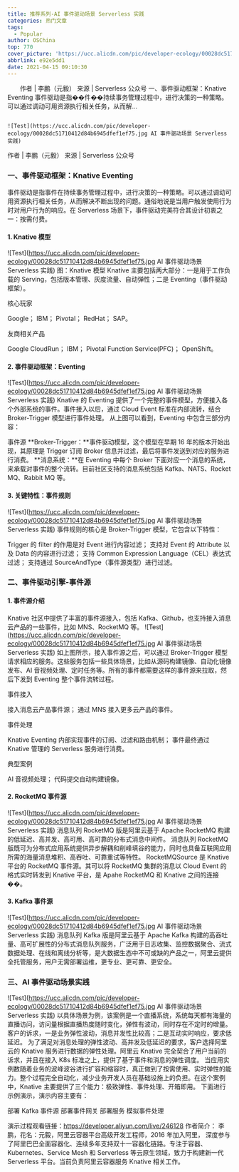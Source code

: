 ```yaml
---
title: 推荐系列-AI 事件驱动场景 Serverless 实践
categories: 热门文章
tags:
  - Popular
author: OSChina
top: 770
cover_picture: 'https://ucc.alicdn.com/pic/developer-ecology/00028dc51710412d84b6945dfef1ef75.jpg'
abbrlink: e92e5dd1
date: 2021-04-15 09:10:30
---
```


&emsp;&emsp;作者 | 李鹏（元毅） 来源 | Serverless 公众号 一、事件驱动框架：Knative Eventing 事件驱动是指��件��持续事务管理过程中，进行决策的一种策略。可以通过调动可用资源执行相关任务，从而解...
<!-- more -->

                                                                                                                                                                                        ![Test](https://ucc.alicdn.com/pic/developer-ecology/00028dc51710412d84b6945dfef1ef75.jpg AI 事件驱动场景 Serverless 实践) 
作者 | 李鹏（元毅） 来源 | Serverless 公众号 
### 一、事件驱动框架：Knative Eventing 
事件驱动是指事件在持续事务管理过程中，进行决策的一种策略。可以通过调动可用资源执行相关任务，从而解决不断出现的问题。通俗地说是当用户触发使用行为时对用户行为的响应。在 Serverless 场景下，事件驱动完美符合其设计初衷之一：按需付费。 
#### 1. Knative 模型 
![Test](https://ucc.alicdn.com/pic/developer-ecology/00028dc51710412d84b6945dfef1ef75.jpg AI 事件驱动场景 Serverless 实践) 
图：Knative 模型 
Knative 主要包括两大部分：一是用于工作负载的 Serving，包括版本管理、灰度流量、自动弹性；二是 Eventing（事件驱动框架）。 
 
  核心玩家 
   
   Google； 
   IBM； 
   Pivotal； 
   RedHat； 
   SAP。 
    
  友商相关产品 
   
   Google CloudRun； 
   IBM； 
   Pivotal Function Service(PFC)； 
   OpenShift。 
    
 
#### 2. 事件驱动框架：Eventing 
![Test](https://ucc.alicdn.com/pic/developer-ecology/00028dc51710412d84b6945dfef1ef75.jpg AI 事件驱动场景 Serverless 实践) 
Knative 的 Eventing 提供了一个完整的事件模型，方便接入各个外部系统的事件。事件接入以后，通过 Cloud Event 标准在内部流转，结合 Broker-Trigger 模型进行事件处理。 
从上图可以看到，Eventing 中包含三部分内容： 
 
 事件源 
 **Broker-Trigger：**事件驱动模型，这个模型在早期 16 年的版本开始出现，其原理是 Trigger 订阅 Broker 信息并过滤，最后将事件发送到对应的服务进行消费。 
 **消息系统：**在 Eventing 中每个 Broker 下面对应一个消息的系统，来承载对事件的整个流转。目前社区支持的消息系统包括 Kafka、NATS、Rocket MQ、Rabbit MQ 等。 
 
#### 3. 关键特性：事件规则 
![Test](https://ucc.alicdn.com/pic/developer-ecology/00028dc51710412d84b6945dfef1ef75.jpg AI 事件驱动场景 Serverless 实践) 
事件规则的核心是 Broker-Trigger 模型，它包含以下特性： 
 
 Trigger 的 filter 的作用是对 Event 进行内容过滤； 
 支持对 Event 的 Attribute 以及 Data 的内容进行过滤； 
 支持 Common Expression Language（CEL）表达式过滤； 
 支持通过 SourceAndType（事件源类型）进行过滤。 
 
### 二、事件驱动引擎-事件源 
#### 1. 事件源介绍 
Knative 社区中提供了丰富的事件源接入，包括 Kafka、Github，也支持接入消息云产品的一些事件，比如 MNS、RocketMQ 等。 
![Test](https://ucc.alicdn.com/pic/developer-ecology/00028dc51710412d84b6945dfef1ef75.jpg AI 事件驱动场景 Serverless 实践) 
如上图所示，接入事件源之后，可以通过 Broker-Trigger 模型请求相应的服务。这些服务包括一些具体场景，比如从源码构建镜像、自动化镜像发布、AI 音视频处理、定时任务等。所有的事件都需要这样的事件源来拉取，然后下发到 Eventing 整个事件流转过程。 
 
  事件接入 
   
   接入消息云产品事件源； 
   通过 MNS 接入更多云产品的事件。 
    
  事件处理 
   
   Knative Eventing 内部实现事件的订阅、过滤和路由机制； 
   事件最终通过 Knative 管理的 Serverless 服务进行消费。 
    
  典型案例 
   
   AI 音视频处理； 
   代码提交自动构建镜像。 
    
 
#### 2. RocketMQ 事件源 
![Test](https://ucc.alicdn.com/pic/developer-ecology/00028dc51710412d84b6945dfef1ef75.jpg AI 事件驱动场景 Serverless 实践) 
消息队列 RocketMQ 版是阿里云基于 Apache RocketMQ 构建的低延迟、高并发、高可用、高可靠的分布式消息中间件。 
消息队列 RocketMQ 版既可为分布式应用系统提供异步解耦和削峰填谷的能力，同时也具备互联网应用所需的海量消息堆积、高吞吐、可靠重试等特性。 
RocketMQSource 是 Knative 平台的 RocketMQ 事件源。其可以将 RocketMQ 集群的消息以 Cloud Event 的格式实时转发到 Knative 平台，是 Apahe RocketMQ 和 Knative 之间的连接��。 
#### 3. Kafka 事件源 
![Test](https://ucc.alicdn.com/pic/developer-ecology/00028dc51710412d84b6945dfef1ef75.jpg AI 事件驱动场景 Serverless 实践) 
消息队列 Kafka 版是阿里云基于 Apache Kafka 构建的高吞吐量、高可扩展性的分布式消息队列服务，广泛用于日志收集、监控数据聚合、流式数据处理、在线和离线分析等，是大数据生态中不可或缺的产品之一，阿里云提供全托管服务，用户无需部署运维，更专业、更可靠、更安全。 
### 三、AI 事件驱动场景实践 
![Test](https://ucc.alicdn.com/pic/developer-ecology/00028dc51710412d84b6945dfef1ef75.jpg AI 事件驱动场景 Serverless 实践) 
以具体场景为例，该案例是一个直播系统，系统每天都有海量的直播访问，访问量根据直播热度随时变化，弹性有波动，同时存在不定时的增量。客户的诉求，一是业务弹性波动，消息并发性比较高；二是互动实时响应，要求低延迟。 
为了满足对消息处理的弹性波动、高并发及低延迟的要求，客户选择阿里云的 Knative 服务进行数据的弹性处理。阿里云 Knative 完全契合了用户当前的诉求，并且在接入 K8s 标准之上，提供了基于事件和消息的弹性调度。 
当应用实例数随着业务的波峰波谷进行扩容和缩容时，真正做到了按需使用、实时弹性的能力。整个过程完全自动化，减少业务开发人员在基础设施上的负担。在这个案例中，Knative 主要提供了三个能力：极致弹性、事件处理、开箱即用。 
下面进行示例演示，演示内容主要有： 
 
 部署 Kafka 事件源 
 部署事件网关 
 部署服务 
 模拟事件处理 
 
演示过程观看链接：https://developer.aliyun.com/live/246128 
作者简介： 李鹏，花名：元毅，阿里云容器平台高级开发工程师，2016 年加入阿里， 深度参与了阿里巴巴全面容器化、连续多年支持双十一容器化链路。专注于容器、Kubernetes、Service Mesh 和 Serverless 等云原生领域，致力于构建新一代 Serverless 平台。当前负责阿里云容器服务 Knative 相关工作。
                                        